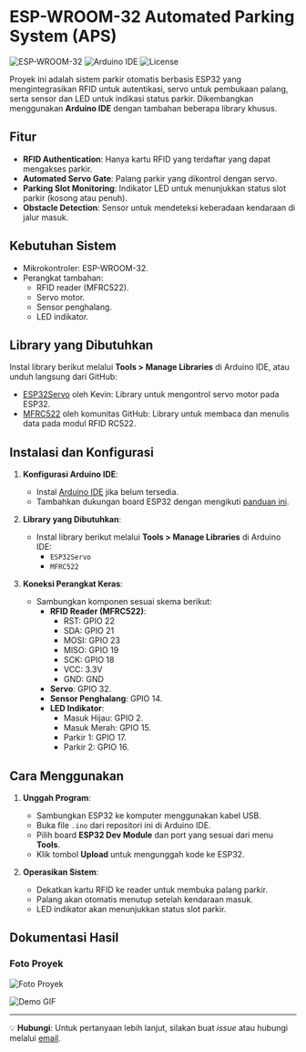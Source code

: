 # ESP-WROOM-32 Automated Parking System (APS)

![ESP-WROOM-32](https://img.shields.io/badge/ESP32-WROOM--32-blue)
![Arduino IDE](https://img.shields.io/badge/IDE-Arduino-green)
![License](https://img.shields.io/badge/License-MIT-yellow)

Proyek ini adalah sistem parkir otomatis berbasis ESP32 yang mengintegrasikan RFID untuk autentikasi, servo untuk pembukaan palang, serta sensor dan LED untuk indikasi status parkir. Dikembangkan menggunakan **Arduino IDE** dengan tambahan beberapa library khusus.

## Fitur
- **RFID Authentication**: Hanya kartu RFID yang terdaftar yang dapat mengakses parkir.
- **Automated Servo Gate**: Palang parkir yang dikontrol dengan servo.
- **Parking Slot Monitoring**: Indikator LED untuk menunjukkan status slot parkir (kosong atau penuh).
- **Obstacle Detection**: Sensor untuk mendeteksi keberadaan kendaraan di jalur masuk.

## Kebutuhan Sistem
- Mikrokontroler: ESP-WROOM-32.
- Perangkat tambahan:
  - RFID reader (MFRC522).
  - Servo motor.
  - Sensor penghalang.
  - LED indikator.

## Library yang Dibutuhkan
Instal library berikut melalui **Tools > Manage Libraries** di Arduino IDE, atau unduh langsung dari GitHub:

- [ESP32Servo](https://github.com/madhephaestus/ESP32Servo) oleh Kevin: Library untuk mengontrol servo motor pada ESP32.
- [MFRC522](https://github.com/miguelbalboa/rfid) oleh komunitas GitHub: Library untuk membaca dan menulis data pada modul RFID RC522.


## Instalasi dan Konfigurasi
1. **Konfigurasi Arduino IDE**:
   - Instal [Arduino IDE](https://www.arduino.cc/en/software) jika belum tersedia.
   - Tambahkan dukungan board ESP32 dengan mengikuti [panduan ini](https://github.com/espressif/arduino-esp32#installation-instructions).

2. **Library yang Dibutuhkan**:
   - Instal library berikut melalui **Tools > Manage Libraries** di Arduino IDE:
     - `ESP32Servo`
     - `MFRC522`

3. **Koneksi Perangkat Keras**:
   - Sambungkan komponen sesuai skema berikut:
     - **RFID Reader (MFRC522)**:
       - RST: GPIO 22
       - SDA: GPIO 21
       - MOSI: GPIO 23
       - MISO: GPIO 19
       - SCK: GPIO 18
       - VCC: 3.3V
       - GND: GND
     - **Servo**: GPIO 32.
     - **Sensor Penghalang**: GPIO 14.
     - **LED Indikator**:
       - Masuk Hijau: GPIO 2.
       - Masuk Merah: GPIO 15.
       - Parkir 1: GPIO 17.
       - Parkir 2: GPIO 16.

## Cara Menggunakan
1. **Unggah Program**:
   - Sambungkan ESP32 ke komputer menggunakan kabel USB.
   - Buka file `.ino` dari repositori ini di Arduino IDE.
   - Pilih board **ESP32 Dev Module** dan port yang sesuai dari menu **Tools**.
   - Klik tombol **Upload** untuk mengunggah kode ke ESP32.

2. **Operasikan Sistem**:
   - Dekatkan kartu RFID ke reader untuk membuka palang parkir.
   - Palang akan otomatis menutup setelah kendaraan masuk.
   - LED indikator akan menunjukkan status slot parkir.

## Dokumentasi Hasil
### Foto Proyek

![Foto Proyek](https://i.giphy.com/lprIQG8Pl3T4gktKOZ.webp)

![Demo GIF](https://i.giphy.com/lprIQG8Pl3T4gktKOZ.webp)


---

💡 **Hubungi**: Untuk pertanyaan lebih lanjut, silakan buat *issue* atau hubungi melalui [email](mailto:alfansyurikhaif@gmail.com).
